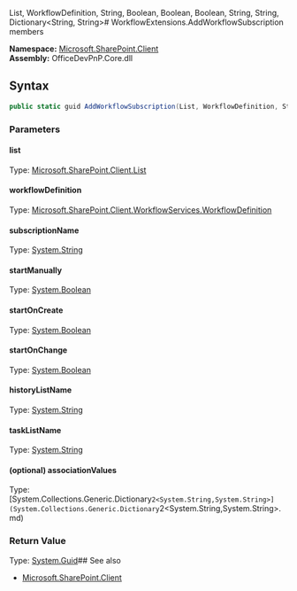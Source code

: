 List, WorkflowDefinition, String, Boolean, Boolean, Boolean, String, String, Dictionary<String, String># WorkflowExtensions.AddWorkflowSubscription members
  

**Namespace:** [Microsoft.SharePoint.Client](Microsoft.SharePoint.Client.md)  
**Assembly:** OfficeDevPnP.Core.dll  
## Syntax
```C#
public static guid AddWorkflowSubscription(List, WorkflowDefinition, String, Boolean, Boolean, Boolean, String, String, Dictionary<String, String>)
```
### Parameters
#### list
Type: [Microsoft.SharePoint.Client.List](Microsoft.SharePoint.Client.List.md) 
#### 
#### workflowDefinition
Type: [Microsoft.SharePoint.Client.WorkflowServices.WorkflowDefinition](Microsoft.SharePoint.Client.WorkflowServices.WorkflowDefinition.md) 
#### 
#### subscriptionName
Type: [System.String](System.String.md) 
#### 
#### startManually
Type: [System.Boolean](System.Boolean.md) 
#### 
#### startOnCreate
Type: [System.Boolean](System.Boolean.md) 
#### 
#### startOnChange
Type: [System.Boolean](System.Boolean.md) 
#### 
#### historyListName
Type: [System.String](System.String.md) 
#### 
#### taskListName
Type: [System.String](System.String.md) 
#### 
#### (optional) associationValues
Type: [System.Collections.Generic.Dictionary`2<System.String,System.String>](System.Collections.Generic.Dictionary`2<System.String,System.String>.md) 
#### 
### Return Value
Type: [System.Guid](System.Guid.md)## See also
- [Microsoft.SharePoint.Client](Microsoft.SharePoint.Client.md)
